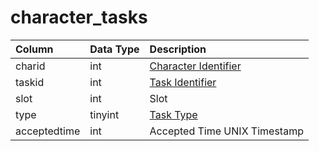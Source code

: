 # character\_tasks

| Column | Data Type | Description |
| :--- | :--- | :--- |
| charid | int | [Character Identifier](character_data.md) |
| taskid | int | [Task Identifier](../../../schema/categories/characters/tasks.md) |
| slot | int | Slot |
| type | tinyint | [Task Type](../../../../categories/task-system-guide/task-types) |
| acceptedtime | int | Accepted Time UNIX Timestamp |

